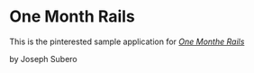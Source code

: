 # One Month Rails

This is the pinterested sample application for
[*One Monthe Rails*](http://onemonthsrails.com)

by Joseph Subero 
